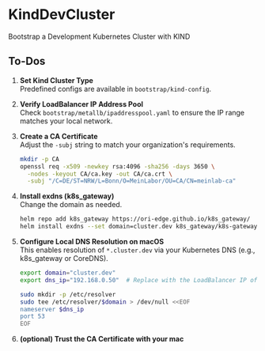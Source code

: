 # KindDevCluster  
Bootstrap a Development Kubernetes Cluster with KIND

## To-Dos

1. **Set Kind Cluster Type**  
   Predefined configs are available in `bootstrap/kind-config`.

2. **Verify LoadBalancer IP Address Pool**  
   Check `bootstrap/metallb/ipaddresspool.yaml` to ensure the IP range matches your local network.

3. **Create a CA Certificate**  
   Adjust the `-subj` string to match your organization's requirements.

   ```bash
   mkdir -p CA
   openssl req -x509 -newkey rsa:4096 -sha256 -days 3650 \
     -nodes -keyout CA/ca.key -out CA/ca.crt \
     -subj "/C=DE/ST=NRW/L=Bonn/O=MeinLabor/OU=CA/CN=meinlab-ca"
   ```

4. **Install exdns (k8s_gateway)**  
   Change the domain as needed.

   ```bash
   helm repo add k8s_gateway https://ori-edge.github.io/k8s_gateway/
   helm install exdns --set domain=cluster.dev k8s_gateway/k8s-gateway
   ```

5. **Configure Local DNS Resolution on macOS**  
   This enables resolution of `*.cluster.dev` via your Kubernetes DNS (e.g., k8s_gateway or CoreDNS).

   ```bash
   export domain="cluster.dev"
   export dns_ip="192.168.0.50"  # Replace with the LoadBalancer IP of your DNS service

   sudo mkdir -p /etc/resolver
   sudo tee /etc/resolver/$domain > /dev/null <<EOF
   nameserver $dns_ip
   port 53
   EOF
   ```

6. **(optional) Trust the CA Certificate with your mac**